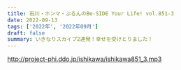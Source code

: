 ```yaml
---
title: 石川・ホンマ・ぶるんのBe-SIDE Your Life! vol.851-3
date: 2022-09-13
tags: ['2022年', '2022年09月']
draft: false
summary: いきなりスカイプ2連発！幸せを受けとりました！
---
```


http://project-phi.ddo.jp/ishikawa/ishikawa851_3.mp3
